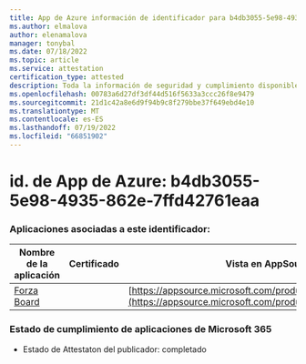 ```yaml
---
title: App de Azure información de identificador para b4db3055-5e98-4935-862e-7ffd42761eaa
ms.author: elmalova
author: elenamalova
manager: tonybal
ms.date: 07/18/2022
ms.topic: article
ms.service: attestation
certification_type: attested
description: Toda la información de seguridad y cumplimiento disponible para b4db3055-5e98-4935-862e-7ffd42761eaa.
ms.openlocfilehash: 00783a6d27df3df44d516f5633a3ccc26f8e9479
ms.sourcegitcommit: 21d1c42a8e6d9f94b9c8f279bbe37f649ebd4e10
ms.translationtype: MT
ms.contentlocale: es-ES
ms.lasthandoff: 07/19/2022
ms.locfileid: "66851902"
---
```

# <a name="azure-app-id-b4db3055-5e98-4935-862e-7ffd42761eaa"></a>id. de App de Azure: b4db3055-5e98-4935-862e-7ffd42761eaa


### <a name="apps-associated-with-this-id"></a>Aplicaciones asociadas a este identificador:
| **Nombre de la aplicación** | **Certificado** | **Vista en AppSource** |
|--------------|---------------|-----------------------|
| [Forza Board](../forward/WA200004274.md) |  | [https://appsource.microsoft.com/product/office/WA200004274](https://appsource.microsoft.com/product/office/WA200004274) |

### <a name="microsoft-365-app-compliance-status"></a>Estado de cumplimiento de aplicaciones de Microsoft 365
- Estado de Attestaton del publicador: completado
